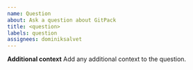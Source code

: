 ```yaml
---
name: Question
about: Ask a question about GitPack
title: <question>
labels: question
assignees: dominiksalvet
---
```


**Additional context**
Add any additional context to the question.
